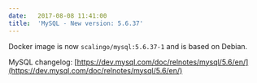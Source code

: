 ```yaml
---
date:	2017-08-08 11:41:00
title:	'MySQL - New version: 5.6.37'
---
```


Docker image is now `scalingo/mysql:5.6.37-1` and is based on Debian.

MySQL changelog: [https://dev.mysql.com/doc/relnotes/mysql/5.6/en/](https://dev.mysql.com/doc/relnotes/mysql/5.6/en/)
